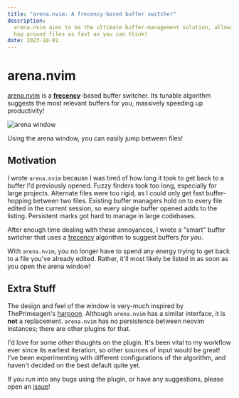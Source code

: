 ```yaml
---
title: "arena.nvim: A frecency-based buffer switcher"
description:
  arena.nvim aims to be the ultimate buffer-management solution, allowing you to
  hop around files as fast as you can think!
date: 2023-10-01
---
```


# arena.nvim

[arena.nvim](https://github.com/dzfrias/arena.nvim) is a
[**frecency**](https://en.wikipedia.org/wiki/Frecency)-based buffer switcher.
Its tunable algorithm suggests the most relevant buffers for you, massively
speeding up productivity!

![arena window](/img/arena-nvim/window.webp)

Using the arena window, you can easily jump between files!

## Motivation

I wrote `arena.nvim` because I was tired of how long it took to get back to a
buffer I'd previously opened. Fuzzy finders took too long, especially for large
projects. Alternate files were too rigid, as I could only get fast
buffer-hopping between two files. Existing buffer managers hold on to every file
edited in the current session, so every single buffer opened adds to the
listing. Persistent marks got hard to manage in large codebases.

After enough time dealing with these annoyances, I wrote a "smart" buffer
switcher that uses a [frecency](https://en.wikipedia.org/wiki/Frecency)
algorithm to suggest buffers _for you_.

With `arena.nvim`, you no longer have to spend any energy trying to get back to
a file you've already edited. Rather, it'll most likely be listed in as soon as
you open the arena window!

## Extra Stuff

The design and feel of the window is very-much inspired by ThePrimeagen's
[harpoon](https://github.com/ThePrimeagen/harpoon). Although `arena.nvim` has a
similar interface, it is **not** a replacement. `arena.nvim` has no persistence
between neovim instances; there are other plugins for that.

I'd love for some other thoughts on the plugin. It's been vital to my workflow
ever since its earliest iteration, so other sources of input would be great!
I've been experimenting with different configurations of the algorithm, and
haven't decided on the best default quite yet.

If you run into any bugs using the plugin, or have any suggestions, please open
an [issue](https://github.com/dzfrias/arena.nvim/issues)!
